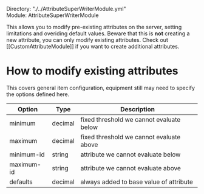 Directory: "./../AttributeSuperWriterModule.yml"  
Module: AttributeSuperWriterModule

This allows you to modify pre-existing attributes on the server, setting limitations and overiding default values. Beware that this is **not** creating a new attribute, you can only modify existing attributes. Check out [[CustomAttributeModule]] if you want to create additional attributes.

# How to modify existing attributes

This covers general item configuration, equipment still may need to specify the options defined here.

| Option | Type | Description |
|-|-|-|
| minimum | decimal | fixed threshold we cannot evaluate below |
| maximum | decimal | fixed threshold we cannot evaluate above |
| minimum-id | string | attribute we cannot evaluate below |
| maximum-id | string | attribute we cannot evaluate above |
| defaults | decimal | always added to base value of attribute |
